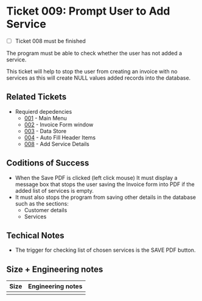 Ticket 009:  Prompt User to Add Service
=======================
- [ ] Ticket 008 must be finished

The program must be able to check whether the user has not added a service.

This ticket will help to stop the user from creating an invoice with no services as this will create NULL values added records into the database. 

Related Tickets
---------------

* Requierd depedencies
    * [001](./001.md) - Main Menu
    * [002](./002.md) - Invoice Form window
    * [003](./003.md) - Data Store
    * [004](./004.md) - Auto Fill Header Items
    * [008](./008.md) - Add Service Details


Coditions of Success
--------------------

* When the Save PDF is clicked (left click mouse) It must display a message box that stops the user saving the Invoice form into PDF if the added list of services is empty.
* It must also stops the program from saving other details in the database such as the sections:
    * Customer details
    * Services

Techical Notes
--------------
* The trigger for checking list of chosen services is the SAVE PDF button.

Size + Engineering notes
----------------------
| Size | Engineering notes | 
| -------- | -------- |
|    |  | 
